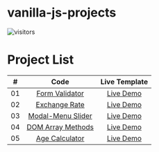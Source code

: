 # vanilla-js-projects

![visitors](https://visitor-badge.glitch.me/badge?page_id=lokeshjawale96.vanilla-js-projects)


# Project List

|  #  |            Code             | Live Template |
| :-: | :----------------------------: | :-------: |
| 01  |     [Form Validator](./Form%20Validator/)      | [Live Demo](https://form-validator-vanilla-js-lj.netlify.app/) |  
| 02  |     [Exchange Rate](./Exchange-Rate/)      | [Live Demo](https://loki-exchange-changer.netlify.app/) |
| 03  |     [Modal-Menu Slider](./Modal-Menu-Slider/)  | [Live Demo](https://loki-modal-menu-slider.netlify.app/) |
| 04  |     [DOM Array Methods](./Dom-Array-Methods/)  | [Live Demo](https://loki-dom-array-methods.netlify.app/) |
| 05  |     [Age Calculator](./Age%20Calculator/)  | [Live Demo](https://loki-age-calculator.netlify.app/) |
